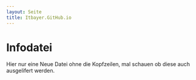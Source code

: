 ```yaml
---
layout: Seite
title: Itbayer.GitHub.io
---
```


# Infodatei

Hier nur eine Neue Datei ohne die Kopfzeilen, mal schauen ob diese auch ausgelifert werden.
